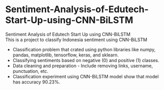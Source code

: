 # Sentiment-Analysis-of-Edutech-Start-Up-using-CNN-BiLSTM

Sentiment Analysis of Edutech Start Up using CNN-BiLSTM <br />
This is a project to classify Indonesia sentiment using CNN-BiLSTM

- Classification problem that crated using python libraries like numpy, pandas, matplotlib, tensorflow, keras, and sklearn. <br />
- Classifying sentiments based on negative (0) and positive (1) classes. <br />
- Data cleaning and preparation - Include removing links, username, punctuation, etc. <br />
- Classification experiment using CNN-BiLSTM model show that model has accuracy 90.23%.
